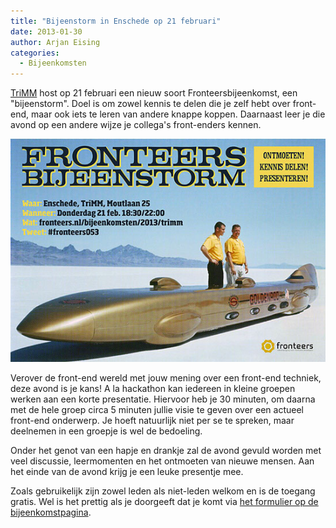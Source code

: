 ```yaml
---
title: "Bijeenstorm in Enschede op 21 februari"
date: 2013-01-30
author: Arjan Eising
categories: 
  - Bijeenkomsten
---
```

[TriMM](http://trimm.nl) host op 21 februari een nieuw soort Fronteersbijeenkomst, een "bijeenstorm". Doel is om zowel kennis te delen die je zelf hebt over front-end, maar ook iets te leren van andere knappe koppen. Daarnaast leer je die avond op een andere wijze je collega's front-enders kennen.

![Poster bijeenstorm TriMM](/_img/2013/bijeenstorm-trimm.jpg)

Verover de front-end wereld met jouw mening over een front-end techniek, deze avond is je kans! A la hackathon kan iedereen in kleine groepen werken aan een korte presentatie. Hiervoor heb je 30 minuten, om daarna met de hele groep circa 5 minuten jullie visie te geven over een actueel front-end onderwerp. Je hoeft natuurlijk niet per se te spreken, maar deelnemen in een groepje is wel de bedoeling.

Onder het genot van een hapje en drankje zal de avond gevuld worden met veel discussie, leermomenten en het ontmoeten van nieuwe mensen. Aan het einde van de avond krijg je een leuke presentje mee.

Zoals gebruikelijk zijn zowel leden als niet-leden welkom en is de toegang gratis. Wel is het prettig als je doorgeeft dat je komt via [het formulier op de bijeenkomstpagina](/bijeenkomsten/2013/trimm).
